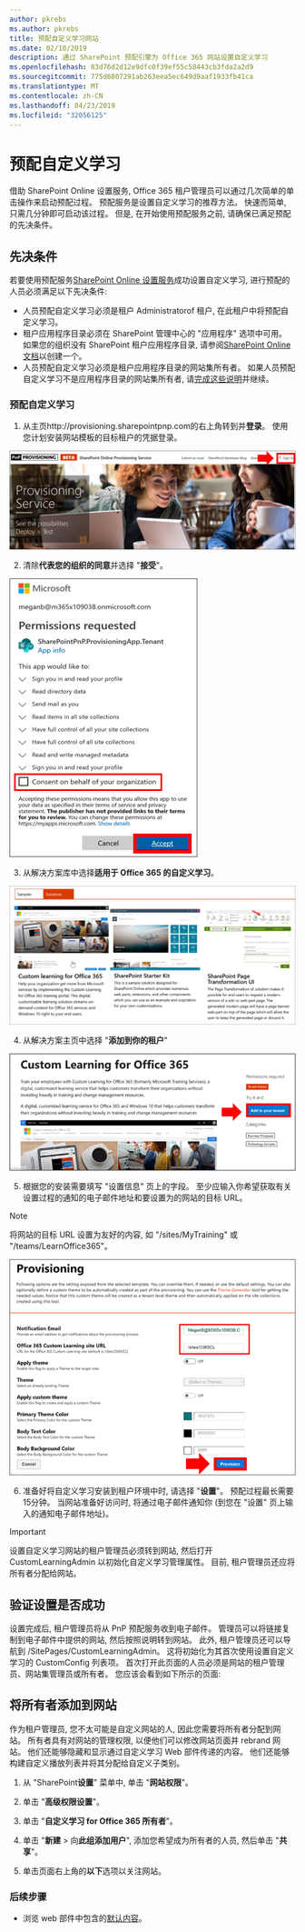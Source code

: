 ```yaml
---
author: pkrebs
ms.author: pkrebs
title: 预配自定义学习网站
ms.date: 02/10/2019
description: 通过 SharePoint 预配引擎为 Office 365 网站设置自定义学习
ms.openlocfilehash: 83d76d2d12e9dfc0f39ef55c58443cb3fda2a2d9
ms.sourcegitcommit: 775d6807291ab263eea5ec649d9aaf1933fb41ca
ms.translationtype: MT
ms.contentlocale: zh-CN
ms.lasthandoff: 04/23/2019
ms.locfileid: "32056125"
---
```

# <a name="provision-custom-learning"></a>预配自定义学习

借助 SharePoint Online 设置服务, Office 365 租户管理员可以通过几次简单的单击操作来启动预配过程。 预配服务是设置自定义学习的推荐方法。 快速而简单, 只需几分钟即可启动该过程。 但是, 在开始使用预配服务之前, 请确保已满足预配的先决条件。

## <a name="prerequisites"></a>先决条件
 
若要使用预配服务[SharePoint Online 设置服务](https://provisioning.sharepointpnp.com)成功设置自定义学习, 进行预配的人员必须满足以下先决条件: 
 
- 人员预配自定义学习必须是租户 Administratorof 租户, 在此租户中将预配自定义学习。  
- 租户应用程序目录必须在 SharePoint 管理中心的 "应用程序" 选项中可用。 如果您的组织没有 SharePoint 租户应用程序目录, 请参阅[SharePoint Online 文档](https://docs.microsoft.com/en-us/sharepoint/use-app-catalog)以创建一个。  
- 人员预配自定义学习必须是租户应用程序目录的网站集所有者。 如果人员预配自定义学习不是应用程序目录的网站集所有者, 请[完成这些说明](addappadmin.md)并继续。 

### <a name="to-provision-custom-learning"></a>预配自定义学习

1. 从主页http://provisioning.sharepointpnp.com的右上角转到并**登录**。  使用您计划安装网站模板的目标租户的凭据登录。

![pnphome](media/inst_signin.png)

2. 清除**代表您的组织的同意**并选择 "**接受**"。

![实时](media/inst_perms.png)

3. 从解决方案库中选择**适用于 Office 365 的自定义学习**。

![实时](media/inst_select.png)

4. 从解决方案主页中选择 "**添加到你的租户**"

![inst_select](media/inst_add.png)

5. 根据您的安装需要填写 "设置信息" 页上的字段。 至少应输入你希望获取有关设置过程的通知的电子邮件地址和要设置为的网站的目标 URL。  
> [!NOTE]
> 将网站的目标 URL 设置为友好的内容, 如 "/sites/MyTraining" 或 "/teams/LearnOffice365"。

![inst_options](media/inst_options.png)

6. 准备好将自定义学习安装到租户环境中时, 请选择 "**设置**"。  预配过程最长需要15分钟。 当网站准备好访问时, 将通过电子邮件通知你 (到您在 "设置" 页上输入的通知电子邮件地址)。

> [!IMPORTANT]
> 设置自定义学习网站的租户管理员必须转到网站, 然后打开 CustomLearningAdmin 以初始化自定义学习管理属性。 目前, 租户管理员还应将所有者分配给网站。 

## <a name="validate-provisioning-success"></a>验证设置是否成功

设置完成后, 租户管理员将从 PnP 预配服务收到电子邮件。 管理员可以将链接复制到电子邮件中提供的网站, 然后按照说明转到网站。 此外, 租户管理员还可以导航到 <YOUR-SITE-COLLECTION-URL>/SitePages/CustomLearningAdmin。 这将初始化为其首次使用设置自定义学习的 CustomConfig 列表项。 首次打开此页面的人员必须是网站的租户管理员、网站集管理员或所有者。 您应该会看到如下所示的页面: 

## <a name="add-owners-to-site"></a>将所有者添加到网站
作为租户管理员, 您不太可能是自定义网站的人, 因此您需要将所有者分配到网站。 所有者具有对网站的管理权限, 以便他们可以修改网站页面并 rebrand 网站。 他们还能够隐藏和显示通过自定义学习 Web 部件传递的内容。 他们还能够构建自定义播放列表并将其分配给自定义子类别。  

1. 从 "SharePoint**设置**" 菜单中, 单击 "**网站权限**"。
2. 单击 "**高级权限设置**"。
3. 单击 "**自定义学习 for Office 365 所有者**"。
4. 单击 "**新建** > 向**此组添加用户**", 添加您希望成为所有者的人员, 然后单击 "**共享**"。

8. 单击页面右上角的**以下**选项以关注网站。  

### <a name="next-steps"></a>后续步骤
- 浏览 web 部件中包含的[默认内容](sitecontent.md)。
